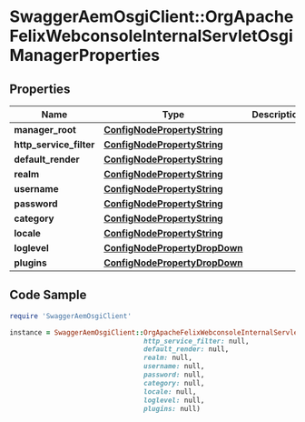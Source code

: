 # SwaggerAemOsgiClient::OrgApacheFelixWebconsoleInternalServletOsgiManagerProperties

## Properties

Name | Type | Description | Notes
------------ | ------------- | ------------- | -------------
**manager_root** | [**ConfigNodePropertyString**](ConfigNodePropertyString.md) |  | [optional] 
**http_service_filter** | [**ConfigNodePropertyString**](ConfigNodePropertyString.md) |  | [optional] 
**default_render** | [**ConfigNodePropertyString**](ConfigNodePropertyString.md) |  | [optional] 
**realm** | [**ConfigNodePropertyString**](ConfigNodePropertyString.md) |  | [optional] 
**username** | [**ConfigNodePropertyString**](ConfigNodePropertyString.md) |  | [optional] 
**password** | [**ConfigNodePropertyString**](ConfigNodePropertyString.md) |  | [optional] 
**category** | [**ConfigNodePropertyString**](ConfigNodePropertyString.md) |  | [optional] 
**locale** | [**ConfigNodePropertyString**](ConfigNodePropertyString.md) |  | [optional] 
**loglevel** | [**ConfigNodePropertyDropDown**](ConfigNodePropertyDropDown.md) |  | [optional] 
**plugins** | [**ConfigNodePropertyDropDown**](ConfigNodePropertyDropDown.md) |  | [optional] 

## Code Sample

```ruby
require 'SwaggerAemOsgiClient'

instance = SwaggerAemOsgiClient::OrgApacheFelixWebconsoleInternalServletOsgiManagerProperties.new(manager_root: null,
                                 http_service_filter: null,
                                 default_render: null,
                                 realm: null,
                                 username: null,
                                 password: null,
                                 category: null,
                                 locale: null,
                                 loglevel: null,
                                 plugins: null)
```


